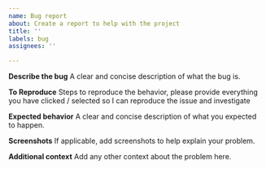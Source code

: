 ```yaml
---
name: Bug report
about: Create a report to help with the project
title: ''
labels: bug
assignees: ''

---
```


**Describe the bug**
A clear and concise description of what the bug is.

**To Reproduce**
Steps to reproduce the behavior, please provide everything you have clicked / selected so I can reproduce the issue and investigate

**Expected behavior**
A clear and concise description of what you expected to happen.

**Screenshots**
If applicable, add screenshots to help explain your problem.

**Additional context**
Add any other context about the problem here.
